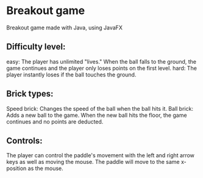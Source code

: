 # Breakout game
Breakout game made with Java, using JavaFX

## Difficulty level: 
easy: The player has unlimited "lives." When the ball falls to the ground, the game continues and the player only loses points on the first level. 
hard: The player instantly loses if the ball touches the ground.

## Brick types: 
Speed brick: Changes the speed of the ball when the ball hits it.
Ball brick: Adds a new ball to the game. When the new ball hits the floor, the game continues and no points are deducted. 

## Controls: 
The player can control the paddle's movement with the left and right arrow keys as well as moving the mouse. The paddle will move to the same x-position as the mouse. 


